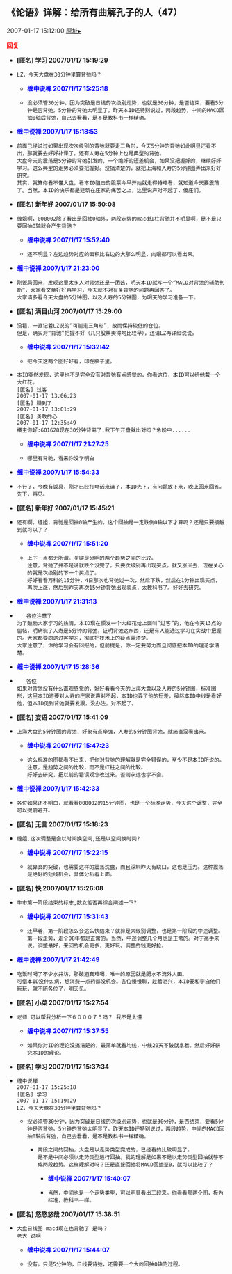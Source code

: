 ## 《论语》详解：给所有曲解孔子的人（47）
2007-01-17 15:12:00
[原址▸](http://www.fxgan.com/chan_time/2007_01_06/481.htm)





**<font color='red'>回复</font>**


- **[匿名] 学习  2007/01/17 15:19:29**
- ```
  LZ，今天大盘在30分钟里算背弛吗？ 
  ```
   - **<font color='blue'>缠中说禅 2007/1/17 15:25:18</font>**
   - ```
     没必须管30分钟，因为突破是日线的次级别走势，也就是30分钟，是否结束，要看5分钟是否背弛。5分钟的背弛太明显了。昨天本ID还特别说过，两段趋势，中间的MACD回抽0轴后背弛，自己去看看，是不是教科书一样精确。
     ```
- **<font color='blue'>缠中说禅 2007/1/17 15:18:53</font>**
- ```
  前面已经说过如果出现次次级别的背弛就要走三角形，今天5分钟的背弛如此明显还看不出，那就要去好好补课了。还有人寿在5分钟上也是典型的背弛。
  大盘今天的震荡是5分钟的背弛引发的，一个绝好的短差机会，如果没把握好的，继续好好学习。这么典型的走势必须要把握好。没搞清楚的，就把上海和人寿的5分钟图弄出来好好研究。
  其实，就算你看不懂大盘，看本ID阻击的股票今早开始就走得特难看，就知道今天要震荡了。当然，本ID的快乐都是建筑在庄家的痛苦之上，这里说声对不起了，傻庄们。
  ```
- **[匿名] 新年好  2007/01/17 15:50:08**
- ```
  缠姐啊，000002除了看出是回抽0轴外，两段走势的macd红柱背驰并不明显啊，是不是只要回抽0轴就会产生背驰？ 
  ```
   - **<font color='blue'>缠中说禅 2007/1/17 15:52:40</font>**
   - ```
     还不明显？左边趋势对应的面积比右边的大那么明显，肉眼都可以看出来。
     ```
- **<font color='blue'>缠中说禅 2007/1/17 21:23:00</font>**
- ```
  刚饭局回来，发现这里太多人对背弛还是一团酱，明天本ID就写一个“MACD对背弛的辅助判断”，大家看文章好好再学习，今天就不对有关背弛的问题再回答了。
  大家请多看今天大盘的5分钟图，以及人寿的5分钟图，为明天的学习准备一下。
  ```
- **[匿名] 满目山河  2007/01/17 15:29:00**
- ```
  没错，一直记着LZ说的“可能走三角形”，故而保持较低的仓位。
  但是，确实对“背驰”把握不好（几只股票卖得均比较早），还请LZ再详细说说。 
  ```
   - **<font color='blue'>缠中说禅 2007/1/17 15:32:42</font>**
   - ```
     把今天这两个图好好看，印在脑子里。
     ```
- ```
  本ID突然发现，这里也不是完全没有对背弛有点感觉的，你看这位，本ID可以给他戴一个大红花。
  [匿名] 过客 
  2007-01-17 13:06:23 
  [匿名] 赚到了 
  2007-01-17 13:01:29 
  [匿名] 勇敢的心 
  2007-01-17 12:35:49 
  楼主你好:601628现在30分钟背离了.我下午开盘就出对吗？急盼中...... 
  ```
   - **<font color='blue'>缠中说禅 2007/1/17 21:27:25</font>**
   - ```
     哪里有背驰，看来你没学明白 
     ```
- **<font color='blue'>缠中说禅 2007/1/17 15:54:33</font>**
- ```
  不行了，今晚有饭具，刚才已经打电话来请了，本ID先下，有问题放下来，晚上回来回答。
  先下，再见。
  ```
- **[匿名] 新年好  2007/01/17 15:45:21**
- ```
  还有啊，缠姐，背驰是回抽0轴产生的，这个回抽是一定跌倒0轴以下才算吗？还是只要接触到就可以了？ 
  ```
   - **<font color='blue'>缠中说禅 2007/1/17 15:51:20</font>**
   - ```
     上下一点都无所谓。关键是分明的两个趋势之间的比较。
     注意，背弛了并不是说就跌个没完了，只要次级别再出现买点，就又涨回去，现在关心的就是次级别的下一个买点了。
     好好看看万科的15分钟，4日那次也背弛过一次，然后下跌，然后在1分钟出现买点，再次上涨，然后到昨天再次15分钟背弛出现卖点，太教科书了。好好去研究。
     ```
- **<font color='blue'>缠中说禅 2007/1/17 21:31:13</font>**
- ```
     各位注意了
  为了鼓励大家学习的热情，本ID现在颁发一个大红花给上面叫“过客”的，他在今天13点的留帖，明确说了人寿是5分钟的背弛，证明背弛这东西，还是有人能通过学习在实战中把握的。大家都要向这过客学习，彻底把技术上的疑点弄清楚。
  大家注意了，你的学习会有回报的，但前提是，你一定要努力而且彻底把本ID的理论学清楚。
  ```
- **<font color='blue'>缠中说禅 2007/1/17 15:28:36</font>**
- ```
     各位
  如果对背弛没有什么直观感觉的，好好看看今天的上海大盘以及人寿的5分钟图，标准图形，这里本ID还要对人寿的庄家说声对不起，本ID也弄了他的短差，虽然本ID中线是看好他，但本ID见到背弛就要发狠，没办法，对不起了。
  ```
- **[匿名] 妄语  2007/01/17 15:41:09**
- ```
  上海大盘的5分钟图的背弛，好象有点牵强，人寿的5分钟图背弛，就简直没看出来。 
  ```
   - **<font color='blue'>缠中说禅 2007/1/17 15:47:23</font>**
   - ```
     这么标准的图都看不出来，把你对背弛的理解就是完全错误的，至少不是本ID所说的。注意，是趋势之间的比较，而不是红柱之间的比较。
     好好去研究，把以前的错误观念改过来。否则永远也学不会。
     ```
- **<font color='blue'>缠中说禅 2007/1/17 15:42:33</font>**
- ```
  各位如果还不明白，就看看000002的15分钟图，也是一个标准走势，今天这个调整，完全可以提前避开。
  ```
- **[匿名] 无言  2007/01/17 15:18:23**
- ```
  缠姐.这次调整是会以时间换空间,还是以空间换时间? 
  ```
   - **<font color='blue'>缠中说禅 2007/1/17 15:22:15</font>**
   - ```
     就算真的突破，也需要这样的震荡洗盘，而且深圳昨天有缺口，这也是压力。这种震荡是绝好的短线机会，具体分析看上面。
     ```
- **[匿名] 快  2007/01/17 15:26:08**
- ```
  牛市第一阶段结束的标志,数女能否再综合阐述一下? 
  ```
   - **<font color='blue'>缠中说禅 2007/1/17 15:31:43</font>**
   - ```
     还早着，第一阶段怎么会这么快结束？就算是大级别调整，也是第一阶段的中途调整。第一段走势，走个08年都是正常的。当然，中途调整几个月也是正常的。对于高手来说，调整最好，来回的机会更多，更好玩。调整的钱更好抢。
     ```
- **<font color='blue'>缠中说禅 2007/1/17 21:42:49</font>**
- ```
  吃饭时喝了不少水井坊，那破酒真难喝，唯一的原因就是肥水不流外人田。
  可惜本ID没什么病，想消费一点药都没机会。各位慢慢聊，趁着酒兴，本ID要和李白他们玩玩，就不陪各位了，明天见。
  ```
- **[匿名] 小菜  2007/01/17 15:27:54**
- ```
  老师 可以帮我分析一下６０００７５吗？ 我不是太懂 
  ```
   - **<font color='blue'>缠中说禅 2007/1/17 15:37:55</font>**
   - ```
     如果你对ID的理论没搞清楚的，最简单就看均线，中线20天不破就拿着。然后好好研究本ID的理论。
     ```
- **[匿名] 学习  2007/01/17 15:37:34**
- ```
  缠中说禅 
  2007-01-17 15:25:18 
  [匿名] 学习 
  2007-01-17 15:19:29 
  LZ，今天大盘在30分钟里算背弛吗？ 
  ```
   - ```
     没必须管30分钟，因为突破是日线的次级别走势，也就是30分钟，是否结束，要看5分钟是否背弛。5分钟的背弛太明显了。昨天本ID还特别说过，两段趋势，中间的MACD回抽0轴后背弛，自己去看看，是不是教科书一样精确。 
     ```
      - ```
        两段之间的回抽，大盘是以走势类型完成的，已经看的比较明显了。
        是不是中间必须以走势类型进行回抽。我的理解是如果不是以走势类型回抽就够不成两段趋势。这样理解对吗？还是直接回抽将MACD回抽至0，就可以比较了？ 
        ```
         - **<font color='blue'>缠中说禅 2007/1/17 15:40:07</font>**
         - ```
           当然，中间也是一个走势类型，可以明显看出三段来。你看看那两个图，极为标准，教科书一样。
           ```
- **[匿名] 悠悠悠哉  2007/01/17 15:38:51**
- ```
  大盘日线图 macd现在也背驰了 是吗？
  老大 说啊  
  ```
   - **<font color='blue'>缠中说禅 2007/1/17 15:44:07</font>**
   - ```
     没有。只是5分钟的，日线要背弛，还需要一个大的回抽0轴的过程。
     ```
